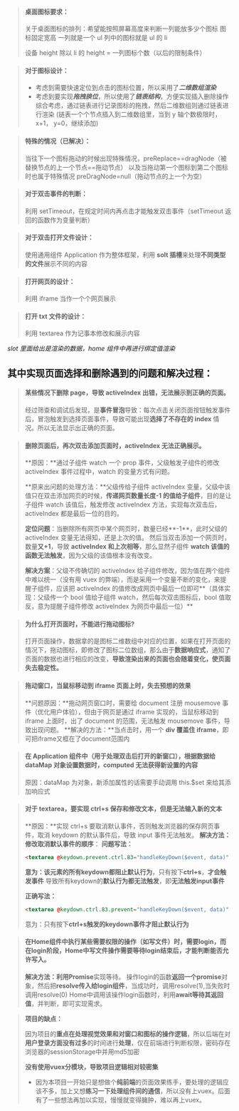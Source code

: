 > #### **桌面图标要求：**
>
> 关于桌面图标的排列：希望能按照屏幕高度来判断一列能放多少个图标
> 图标固定宽高
> 一列就是一个 ul 列中的图标就是 ul 的 li
>
> 设备 height 除以 li 的 height = 一列图标个数（以后的限制条件）
>

> #### **对于图标设计：**
>
> - 考虑到需要快速定位到点击的图标位置，所以采用了***二维数组渲染***
> - 考虑到要实现***拖拽换位***，所以使用了***链表结构***，方便实现插入删除操作
>   综合考虑，通过链表进行记录图标的拖拽，然后二维数组则通过链表进行渲染
>   (链表一个个节点插入到二维数组里，当到 y 轴个数极限时，x+1， y=0，继续添加)

> #### **特殊的情况（已解决）：**
>
> 当往下一个图标拖动的时候出现特殊情况，preReplace==dragNode（被替换节点的上一个节点==拖动节点）
> 以及当拖动第一个图标到第二个图标时也属于特殊情况 preDragNode=null（拖动节点的上一个为空）

> #### **对于双击事件的判断：**
>
> 利用 setTimeout，在规定时间内再点击才能触发双击事件（setTimeout 返回的函数作为变量判断）

> #### **对于双击打开文件设计：**
>
> 使用通用组件 Application 作为整体框架，利用 **solt 插槽**来处理**不同类型的文件**展示不同的内容

> #### **打开网页的设计：**
>
> 利用 iframe 当作一个个网页展示

> #### **打开 txt 文件的设计：**
>
> 利用 textarea 作为记事本修改和展示内容

*slot 里面给出是渲染的数据，home 组件中再进行绑定值渲染*



## **其中实现页面选择和删除遇到的问题和解决过程：**

> #### **某些情况下删除 page，导致 activeIndex 出错，无法展示到正确的页面。**
>
> 经过筛查和调试后发现，是**事件冒泡**导致：每次点击关闭页面按钮触发事件后，冒泡触发到选择页面事件，导致可能出现**选择了不存在的 index** 情况。所以无法显示出正确的页面。



> #### 删除页面后，再次双击添加页面时，activeIndex 无法正确展示。
>
> **原因：**通过子组件 watch 一个 prop 事件，父级触发子组件的修改 activeIndex 事件过程中，watch 的变量方式有问题。
>
> **原来出问题的处理方法：**父级传给子组件 activeIndex 变量，父级中该值只在双击添加网页的时候，**传递网页数量长度-1 的值给子组件**，目的是让子组件 watch 该值后，触发修改 activeIndex 方法，实现每次双击后，activeIndex 都是最后一位的目的。
>
> **定位问题**：当删除所有网页中某个网页时，数量已经**-1**，此时父级的 activeIndex 变量无法得知，还是上次的值。
> 然后当双击添加一个网页时，数量**又+1**，导致 **activeIndex 和上次相等**，那么显然子组件 **watch 该值的函数无法触发**，因为父级的该值根本没有改变。
>
> **解决方案**：父级不传确切的 activeIndex 给子组件修改，因为值在两个组件中难以统一（没有用 vuex 的弊端），而是采用一个变量不断的变化，来提醒子组件，应该把 activeIndex 的值修改成网页中最后一位即可**（具体实现：父级传一个 bool 值给子组件 watch，然后每次双击图标后，bool 值取反，意为提醒子组件修改 activeIndex 为网页中最后一位）**



> #### 为什么打开页面时，不能进行拖动图标?
>
> 打开页面操作，数据拿的是图标二维数组中对应的位置，如果在打开页面的情况下，拖动图标，即修改了图标二位数组，那么由于**数据响应式**，通知了页面的数据也进行相应的改变，**导致渲染出来的页面也会随着变化，使页面失去稳定性。**



> #### 拖动窗口，当鼠标移动到 iframe 页面上时，失去预想的效果
>
> **问题原因：**拖动网页窗口时，需要给 document 注册 mousemove 事件（优化用户体验），但由于网页是通过 iframe 实现的，当鼠标移动到 iframe 上面时，出了 document 的范围，无法触发 mousemove 事件，导致出现问题。
> **解决的方法：**当点击时，用一个 **div 覆盖住 iframe**，即可把iframe又框在了document范围内



> #### 在 Application 组件中（用于处理双击后打开的新窗口），根据数据给 dataMap 对象设置数据时，computed 无法获得新设置的内容
>
> 原因：dataMap 为对象，新添加属性的话需要手动调用 this.\$set 来给其添加响应式



> #### 对于 textarea，要实现 ctrl+s 保存和修改文本，但是无法输入新的文本
>
> **原因：**实现 ctrl+s 要取消默认事件，否则触发浏览器的保存网页事件，取消 keydown 的默认事件后，导致 input 事件无法触发。
> **解决方法：**修改取消默认事件的**顺序**：
> **问题写法：**
>
> ```html
> <textarea @keydown.prevent.ctrl.83="handleKeyDown($event, data)" class="txt" v-model="data.content" />
> ```
>
> **意为：**该元素的所有**keydown都阻止默认行为**，只有按下**ctrl+s**，**才会触发事件**
> 导致所有keydown的**默认行为都无法触发**，即**无法触发input事件**
>
> **正确写法：**
>
> ```html
> <textarea @keydown.ctrl.83.prevent="handleKeyDown($event, data)" class="txt" v-model="data.content" />
> ```
>
> 意为：只有按下**ctrl+s触发的keydown事件才阻止默认行为**



> #### 在Home组件中执行某些需要权限的操作（如写文件）时，需要login，而在login阶段，Home中写文件操作需要等待login结束后，才能判断能否允许写入。
>
> **解决方法：**利用**Promise**实现等待。
> 操作login的函数**返回一个promise**对象，然后把**resolve传入给login组件**，当成功时，调用resolve(1),当失败时调用resolve(0)
> Home中调用该操作login函数时，利用**await等待其返回值**，并判断，即可实现需求。



> **项目的缺点：**
>
> 因为项目的**重点在处理视觉效果和对窗口和图标的操作逻辑**，所以后端在对**用户登录方面没有过多**的时间进行**处理**，仅在前端进行判断权限，密码存在浏览器的sessionStorage中并用md5加密
>
> 
>
> **没有使用vuex分模块，导致项目逻辑相对较密集**
>
> - 因为本项目一开始只是想做个**纯前端**的页面效果练手，要处理的逻辑应该不多，加上又想**练习一下处理组件间的通信**，所以没有上vuex。后面有了一些想法再加以实现，慢慢就变得臃肿，难以再上vuex。